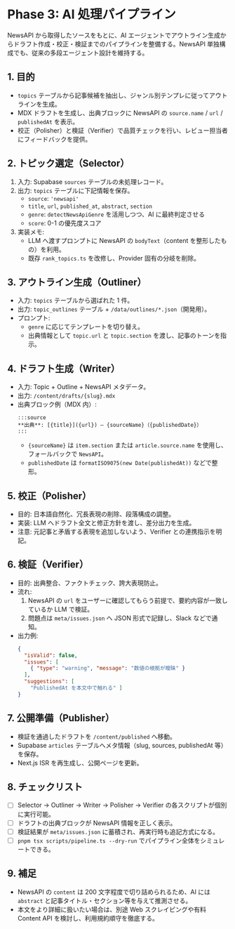 # Phase 3: AI 処理パイプライン

NewsAPI から取得したソースをもとに、AI エージェントでアウトライン生成からドラフト作成・校正・検証までのパイプラインを整備する。NewsAPI 単独構成でも、従来の多段エージェント設計を維持する。

## 1. 目的
- `topics` テーブルから記事候補を抽出し、ジャンル別テンプレに従ってアウトラインを生成。
- MDX ドラフトを生成し、出典ブロックに NewsAPI の `source.name` / `url` / `publishedAt` を表示。
- 校正（Polisher）と検証（Verifier）で品質チェックを行い、レビュー担当者にフィードバックを提供。

## 2. トピック選定（Selector）
1. 入力: Supabase `sources` テーブルの未処理レコード。
2. 出力: `topics` テーブルに下記情報を保存。
   - `source`: `'newsapi'`
   - `title`, `url`, `published_at`, `abstract`, `section`
   - `genre`: `detectNewsApiGenre` を活用しつつ、AI に最終判定させる
   - `score`: 0-1 の優先度スコア
3. 実装メモ:
   - LLM へ渡すプロンプトに NewsAPI の `bodyText`（content を整形したもの）を利用。
   - 既存 `rank_topics.ts` を改修し、Provider 固有の分岐を削除。

## 3. アウトライン生成（Outliner）
- 入力: `topics` テーブルから選ばれた 1 件。
- 出力: `topic_outlines` テーブル + `/data/outlines/*.json`（開発用）。
- プロンプト:
  - `genre` に応じてテンプレートを切り替え。
  - 出典情報として `topic.url` と `topic.section` を渡し、記事のトーンを指示。

## 4. ドラフト生成（Writer）
- 入力: Topic + Outline + NewsAPI メタデータ。
- 出力: `/content/drafts/{slug}.mdx`
- 出典ブロック例（MDX 内）:
  ```mdx
  :::source
  **出典**: [{title}]({url}) — {sourceName}（{publishedDate}）
  :::
  ```
  - `{sourceName}` は `item.section` または `article.source.name` を使用し、フォールバックで `NewsAPI`。
  - `publishedDate` は `formatISO9075(new Date(publishedAt))` などで整形。

## 5. 校正（Polisher）
- 目的: 日本語自然化、冗長表現の削除、段落構成の調整。
- 実装: LLM へドラフト全文と修正方針を渡し、差分出力を生成。
- 注意: 元記事と矛盾する表現を追加しないよう、Verifier との連携指示を明記。

## 6. 検証（Verifier）
- 目的: 出典整合、ファクトチェック、誇大表現防止。
- 流れ:
  1. NewsAPI の `url` をユーザーに確認してもらう前提で、要約内容が一致しているか LLM で検証。
  2. 問題点は `meta/issues.json` へ JSON 形式で記録し、Slack などで通知。
- 出力例:
  ```json
  {
    "isValid": false,
    "issues": [
      { "type": "warning", "message": "数値の根拠が曖昧" }
    ],
    "suggestions": [
      "PublishedAt を本文中で触れる" ]
  }
  ```

## 7. 公開準備（Publisher）
- 検証を通過したドラフトを `/content/published` へ移動。
- Supabase `articles` テーブルへメタ情報（slug, sources, publishedAt 等）を保存。
- Next.js ISR を再生成し、公開ページを更新。

## 8. チェックリスト
- [ ] Selector → Outliner → Writer → Polisher → Verifier の各スクリプトが個別に実行可能。
- [ ] ドラフトの出典ブロックが NewsAPI 情報を正しく表示。
- [ ] 検証結果が `meta/issues.json` に蓄積され、再実行時も追記方式になる。
- [ ] `pnpm tsx scripts/pipeline.ts --dry-run` でパイプライン全体をシミュレートできる。

## 9. 補足
- NewsAPI の `content` は 200 文字程度で切り詰められるため、AI には `abstract` と記事タイトル・セクション等を与えて推測させる。
- 本文をより詳細に扱いたい場合は、別途 Web スクレイピングや有料 Content API を検討し、利用規約順守を徹底する。
